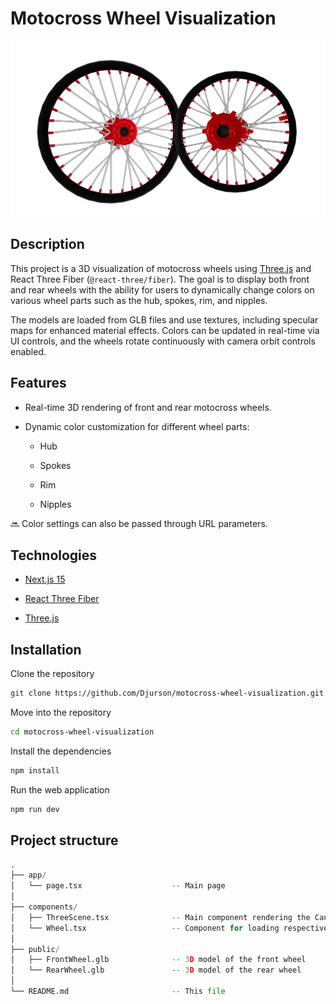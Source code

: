 # Motocross Wheel Visualization

![Example image](public/ExampleImage.png)

## Description

This project is a 3D visualization of motocross wheels using [Three.js](https://threejs.org/) and React Three Fiber (`@react-three/fiber`). The goal is to display both front and rear wheels with the ability for users to dynamically change colors on various wheel parts such as the hub, spokes, rim, and nipples.

The models are loaded from GLB files and use textures, including specular maps for enhanced material effects. Colors can be updated in real-time via UI controls, and the wheels rotate continuously with camera orbit controls enabled.

## Features

- Real-time 3D rendering of front and rear motocross wheels.

- Dynamic color customization for different wheel parts:

  - Hub

  - Spokes

  - Rim

  - Nipples

🔜 Color settings can also be passed through URL parameters.

## Technologies

- [Next.js 15](https://nextjs.org/)

- [React Three Fiber](https://r3f.docs.pmnd.rs/getting-started/introduction)

- [Three.js](https://threejs.org/)

## Installation

Clone the repository

```bash
git clone https://github.com/Djurson/motocross-wheel-visualization.git
```

Move into the repository

```bash
cd motocross-wheel-visualization
```

Install the dependencies

```bash
npm install
```

Run the web application

```bash
npm run dev
```

## Project structure

```python
.
├── app/
│   └── page.tsx                    -- Main page
│
├── components/
│   ├── ThreeScene.tsx              -- Main component rendering the Canvas
│   └── Wheel.tsx                   -- Component for loading respective GLB model and handling materials/colors
│
├── public/
│   ├── FrontWheel.glb              -- 3D model of the front wheel
│   └── RearWheel.glb               -- 3D model of the rear wheel
│
└── README.md                       -- This file
```

